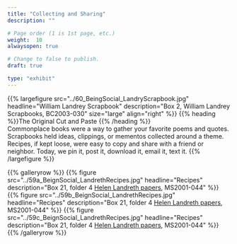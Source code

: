 ```yaml
---
title: "Collecting and Sharing"
description: ""

# Page order (1 is 1st page, etc.)
weight:  10
alwaysopen: true

# Change to false to publish.
draft: true

type: "exhibit"
---
```


{{% largefigure src="../60_BeingSocial_LandryScrapbook.jpg"
                headline="William Landrey Scrapbook"
                description="Box 2, William Landrey Scrapbooks, BC2003-030"
                size="large" align="right" %}}
{{% heading %}}The Original Cut and Paste
{{% /heading %}}  
Commonplace books were a way to gather your favorite poems and quotes. Scrapbooks held ideas, clippings, or mementos collected around a theme. Recipes, if kept loose, were easy to copy and share with a friend or neighbor. Today, we pin it, post it, download it, email it, text it.
{{% /largefigure %}}

{{% galleryrow %}}
{{% figure src="../59a_BeignSocial_LandrethRecipes.jpg"
            headline="Recipes"
            description="Box 21, folder 4 [Helen Landreth papers](https://bc-primo.hosted.exlibrisgroup.com/primo-explore/fulldisplay?docid=ALMA-BC21359576400001021&context=L&vid=bclib_new&search_scope=bcl&tab=bcl_only&lang=en_US), MS2001-044"
%}}
{{% figure src="../59b_BeignSocial_LandrethRecipes.jpg"
            headline="Recipes"
            description="Box 21, folder 4 [Helen Landreth papers](https://bc-primo.hosted.exlibrisgroup.com/primo-explore/fulldisplay?docid=ALMA-BC21359576400001021&context=L&vid=bclib_new&search_scope=bcl&tab=bcl_only&lang=en_US), MS2001-044"
%}}
{{% figure src="../59c_BeignSocial_LandrethRecipes.jpg"
            headline="Recipes"
            description="Box 21, folder 4 [Helen Landreth papers](https://bc-primo.hosted.exlibrisgroup.com/primo-explore/fulldisplay?docid=ALMA-BC21359576400001021&context=L&vid=bclib_new&search_scope=bcl&tab=bcl_only&lang=en_US), MS2001-044"
%}}
{{% /galleryrow %}}
